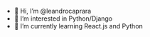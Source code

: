 - 👋 Hi, I’m @leandrocaprara
- 👀 I’m interested in Python/Django
- 🌱 I’m currently learning React.js and Python
